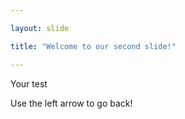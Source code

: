 ```yaml
---

layout: slide

title: "Welcome to our second slide!"

---
```


Your test

Use the left arrow to go back!
